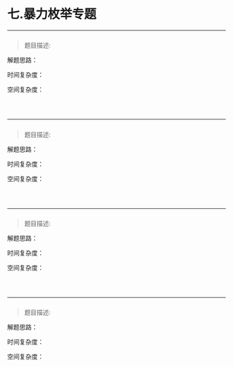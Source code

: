 


# 七.暴力枚举专题

---------------------------
##### 
>题目描述:

解题思路：

时间复杂度：

空间复杂度：

```cpp


```

<br>


---------------------------
##### 
>题目描述:

解题思路：

时间复杂度：

空间复杂度：

```cpp


```

<br>


---------------------------
##### 
>题目描述:

解题思路：

时间复杂度：

空间复杂度：

```cpp


```

<br>


---------------------------
##### 
>题目描述:

解题思路：

时间复杂度：

空间复杂度：

```cpp


```

<br>


